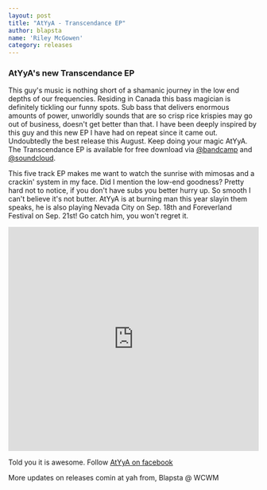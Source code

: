 ```yaml
---
layout: post
title: "AtYyA - Transcendance EP"
author: blapsta
name: 'Riley McGowen'
category: releases
---
```

### AtYyA's new Transcendance EP

This guy's music is nothing short of a shamanic journey in the low end depths of our frequencies. Residing in Canada this bass magician is definitely tickling our funny spots. Sub bass that delivers enormous amounts of power, unworldly sounds that are so crisp rice krispies may go out of business, doesn't get better than that. I have been deeply inspired by this guy and this new EP I have had on repeat since it came out. Undoubtedly the best release this August. Keep doing your magic AtYyA. The Transcendance EP is available for free download via [@bandcamp](http://music.streetritual.com/album/transcendance-free-download) and [@soundcloud](https://soundcloud.com/atyya/sets/transcendance-ep-free-dl-3).

This five track EP makes me want to watch the sunrise with mimosas and a crackin' system in my face. Did I mention the low-end goodness? Pretty hard not to notice, if you don't have subs you better hurry up. So smooth I can't believe it's not butter. AtYyA is at burning man this year slayin them speaks, he is also playing Nevada City on Sep. 18th and Foreverland Festival on Sep. 21st! Go catch him, you won't regret it.

<iframe width="100%" height="450" scrolling="no" frameborder="no" src="https://w.soundcloud.com/player/?url=https%3A//api.soundcloud.com/playlists/47627470&amp;auto_play=false&amp;hide_related=false&amp;show_comments=true&amp;show_user=true&amp;show_reposts=false&amp;visual=true"></iframe>

Told you it is awesome. Follow [AtYyA on facebook](https://www.facebook.com/tyymusic)


More updates on releases comin at yah from,
Blapsta @ WCWM

